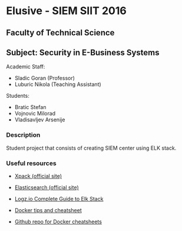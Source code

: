 # Elusive - SIEM SIIT 2016

## Faculty of Technical Science
##  Subject: Security in E-Business Systems

Academic Staff:
- Sladic Goran (Professor)
- Luburic Nikola (Teaching Assistant) 



Students:
- Bratic Stefan
- Vojnovic Milorad
- Vladisavljev Arsenije

### Description

Student project that consists of creating SIEM center using ELK stack.

### Useful resources
 
- [Xpack (official site)](https://www.elastic.co/guide/en/x-pack/current/index.html)

- [Elasticsearch (official site)](https://www.elastic.co/guide/en/elasticsearch/reference/current/index.html)
 
- [Logz.io Complete Guide to Elk Stack](https://logz.io/learn/complete-guide-elk-stack/)

- [Docker tips and cheatsheet](https://blog.jez.io/2015/07/12/docker-tips-and-cheatsheet/)

- [Github repo for Docker cheatsheets](https://github.com/wsargent/docker-cheat-sheet)


